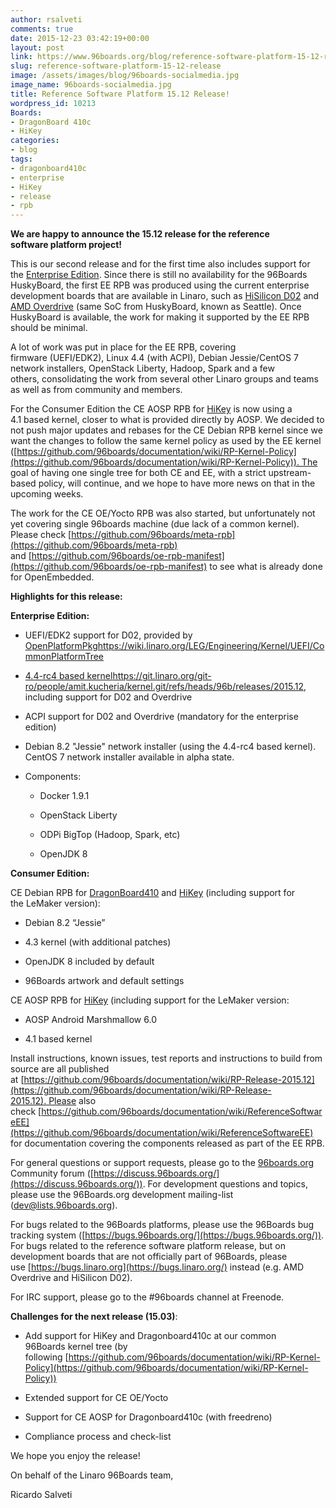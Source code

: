 ```yaml
---
author: rsalveti
comments: true
date: 2015-12-23 03:42:19+00:00
layout: post
link: https://www.96boards.org/blog/reference-software-platform-15-12-release/
slug: reference-software-platform-15-12-release
image: /assets/images/blog/96boards-socialmedia.jpg
image_name: 96boards-socialmedia.jpg
title: Reference Software Platform 15.12 Release!
wordpress_id: 10213
Boards:
- DragonBoard 410c
- HiKey
categories:
- blog
tags:
- dragonboard410c
- enterprise
- HiKey
- release
- rpb
---
```


**We are happy to announce the 15.12 release for the reference software platform project!**

This is our second release and for the first time also includes support for the [Enterprise Edition](/products/ee/). Since there is still no availability for the 96Boards HuskyBoard, the first EE RPB was produced using the current enterprise development boards that are available in Linaro, such as [HiSilicon D02](http://open-estuary.org/d02-2/) and [AMD Overdrive](http://www.amd.com/en-us/innovations/software-technologies/technologies-gaming/over-drive) (same SoC from HuskyBoard, known as Seattle). Once HuskyBoard is available, the work for making it supported by the EE RPB should be minimal.

A lot of work was put in place for the EE RPB, covering firmware (UEFI/EDK2), Linux 4.4 (with ACPI), Debian Jessie/CentOS 7 network installers, OpenStack Liberty, Hadoop, Spark and a few others, consolidating the work from several other Linaro groups and teams as well as from community and members.

For the Consumer Edition the CE AOSP RPB for [HiKey](/product/hikey/) is now using a 4.1 based kernel, closer to what is provided directly by AOSP. We decided to not push major updates and rebases for the CE Debian RPB kernel since we want the changes to follow the same kernel policy as used by the EE kernel ([https://github.com/96boards/documentation/wiki/RP-Kernel-Policy](https://github.com/96boards/documentation/wiki/RP-Kernel-Policy)). The goal of having one single tree for both CE and EE, with a strict upstream-based policy, will continue, and we hope to have more news on that in the upcoming weeks.

The work for the CE OE/Yocto RPB was also started, but unfortunately not yet covering single 96boards machine (due lack of a common kernel). Please check [https://github.com/96boards/meta-rpb](https://github.com/96boards/meta-rpb) and [https://github.com/96boards/oe-rpb-manifest](https://github.com/96boards/oe-rpb-manifest) to see what is already done for OpenEmbedded.

**Highlights for this release:**

**Enterprise Edition:**




  * UEFI/EDK2 support for D02, provided by [OpenPlatformPkg]()https://wiki.linaro.org/LEG/Engineering/Kernel/UEFI/CommonPlatformTree


  * [4.4-rc4 based kernel]()https://git.linaro.org/git-ro/people/amit.kucheria/kernel.git/refs/heads/96b/releases/2015.12, including support for D02 and Overdrive


  * ACPI support for D02 and Overdrive (mandatory for the enterprise edition)


  * Debian 8.2 "Jessie" network installer (using the 4.4-rc4 based kernel). CentOS 7 network installer available in alpha state.


  * Components:


    * Docker 1.9.1


    * OpenStack Liberty


    * ODPi BigTop (Hadoop, Spark, etc)


    * OpenJDK 8





**Consumer Edition:**

CE Debian RPB for [DragonBoard410](/product/dragonboard410c/) and [HiKey](/product/hikey/) (including support for the LeMaker version):




  * Debian 8.2 “Jessie”


  * 4.3 kernel (with additional patches)


  * OpenJDK 8 included by default


  * 96Boards artwork and default settings


CE AOSP RPB for [HiKey](/product/hikey/) (including support for the LeMaker version:




  * AOSP Android Marshmallow 6.0


  * 4.1 based kernel


Install instructions, known issues, test reports and instructions to build from source are all published at [https://github.com/96boards/documentation/wiki/RP-Release-2015.12](https://github.com/96boards/documentation/wiki/RP-Release-2015.12). Please also check [https://github.com/96boards/documentation/wiki/ReferenceSoftwareEE](https://github.com/96boards/documentation/wiki/ReferenceSoftwareEE) for documentation covering the components released as part of the EE RPB.

For general questions or support requests, please go to the [96boards.org](https://96boards.org/) Community forum ([https://discuss.96boards.org/](https://discuss.96boards.org/)). For development questions and topics, please use the 96Boards.org development mailing-list ([dev@lists.96boards.org](mailto:dev@lists.96boards.org)).

For bugs related to the 96Boards platforms, please use the 96Boards bug tracking system ([https://bugs.96boards.org/](https://bugs.96boards.org/)). For bugs related to the reference software platform release, but on development boards that are not officially part of 96Boards, please use [https://bugs.linaro.org](https://bugs.linaro.org/) instead (e.g. AMD Overdrive and HiSilicon D02).

For IRC support, please go to the #96boards channel at Freenode.

**Challenges for the next release (15.03)**:




  * Add support for HiKey and Dragonboard410c at our common 96Boards kernel tree (by following [https://github.com/96boards/documentation/wiki/RP-Kernel-Policy](https://github.com/96boards/documentation/wiki/RP-Kernel-Policy))


  * Extended support for CE OE/Yocto


  * Support for CE AOSP for Dragonboard410c (with freedreno)


  * Compliance process and check-list


We hope you enjoy the release!

On behalf of the Linaro 96Boards team,

Ricardo Salveti
